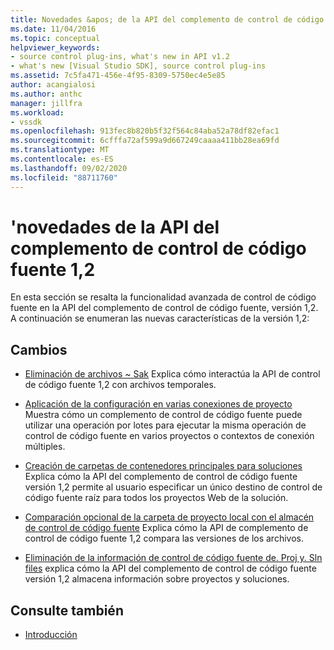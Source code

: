 ```yaml
---
title: Novedades &apos; de la API del complemento de control de código fuente versión 1,2 | Microsoft Docs
ms.date: 11/04/2016
ms.topic: conceptual
helpviewer_keywords:
- source control plug-ins, what's new in API v1.2
- what's new [Visual Studio SDK], source control plug-ins
ms.assetid: 7c5fa471-456e-4f95-8309-5750ec4e5e85
author: acangialosi
ms.author: anthc
manager: jillfra
ms.workload:
- vssdk
ms.openlocfilehash: 913fec8b820b5f32f564c84aba52a78df82efac1
ms.sourcegitcommit: 6cfffa72af599a9d667249caaaa411bb28ea69fd
ms.translationtype: MT
ms.contentlocale: es-ES
ms.lasthandoff: 09/02/2020
ms.locfileid: "88711760"
---
```

# <a name="what39s-new-in-the-source-control-plug-in-api-version-12"></a>&#39;novedades de la API del complemento de control de código fuente 1,2
En esta sección se resalta la funcionalidad avanzada de control de código fuente en la API del complemento de control de código fuente, versión 1,2. A continuación se enumeran las nuevas características de la versión 1,2:

## <a name="changes"></a>Cambios
- [Eliminación de archivos ~ Sak](../../extensibility/internals/elimination-of-tilde-sak-files.md) Explica cómo interactúa la API de control de código fuente 1,2 con archivos temporales.

- [Aplicación de la configuración en varias conexiones de proyecto](../../extensibility/internals/application-of-settings-across-multiple-project-connections.md) Muestra cómo un complemento de control de código fuente puede utilizar una operación por lotes para ejecutar la misma operación de control de código fuente en varios proyectos o contextos de conexión múltiples.

- [Creación de carpetas de contenedores principales para soluciones](../../extensibility/internals/creating-parent-container-folders-for-solutions.md) Explica cómo la API del complemento de control de código fuente versión 1,2 permite al usuario especificar un único destino de control de código fuente raíz para todos los proyectos Web de la solución.

- [Comparación opcional de la carpeta de proyecto local con el almacén de control de código fuente](../../extensibility/internals/optional-comparison-of-local-project-folder-to-source-control-store.md) Explica cómo la API de complemento de control de código fuente 1,2 compara las versiones de los archivos.

- [Eliminación de la información de control de código fuente de. Proj y. Sln files](../../extensibility/internals/removal-of-source-control-information-from-dot-proj-and-dot-sln-files.md) explica cómo la API del complemento de control de código fuente versión 1,2 almacena información sobre proyectos y soluciones.

## <a name="see-also"></a>Consulte también
- [Introducción](../../extensibility/internals/getting-started-with-source-control-plug-ins.md)
